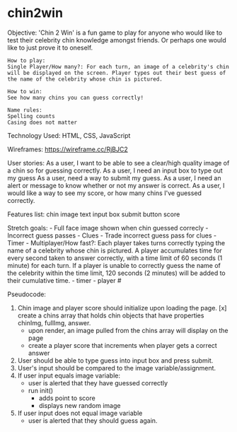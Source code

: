 # chin2win

Objective:
    'Chin 2 Win' is a fun game to play for anyone who would like to test their celebrity chin knowledge amongst friends. Or perhaps one would like to just prove it to oneself.  

    How to play:
    Single Player/How many?: For each turn, an image of a celebrity's chin will be displayed on the screen. Player types out their best guess of the name of the celebrity whose chin is pictured.

    How to win:
    See how many chins you can guess correctly!

    Name rules:
    Spelling counts
    Casing does not matter

Technology Used:
    HTML, CSS, JavaScript

Wireframes:
    https://wireframe.cc/RjBJC2

User stories:
    As a user, I want to be able to see a clear/high quality image of a chin so for guessing correctly.
    As a user, I need an input box to type out my guess
    As a user, need a way to submit my guess.
    As a user, I need an alert or message to know whether or not my answer is correct.
    As a user, I would like a way to see my score, or how many chins I've guessed correctly.

Features list:
    chin image
    text input box
    submit button
    score

Stretch goals:
    - Full face image shown when chin guessed correcly
    - Incorrect guess passes
    - Clues
    - Trade incorrect guess pass for clues
    - Timer
    - Multiplayer/How fast?: Each player takes turns correctly typing the name of a celebrity whose chin is pictured. A player accumulates  time for every second taken to answer correctly, with a time limit of 60 seconds (1 minute) for each turn. If a player is unable to correctly guess the name of the celebrity within the time limit, 120 seconds (2 minutes) will be added to their cumulative time.
        - timer
        - player #

Pseudocode:

1. Chin image and player score should initialize upon loading the page.
    [x] create a chins array that holds chin objects that have properties chinImg, fullImg, answer.
    - upon render, an image pulled from the chins array will display on the page
    - create a player score that increments when player gets a correct answer
2. User should be able to type guess into input box and press submit.
3. User's input should be compared to the image variable/assignment.
4. If user input equals image variable: 
    - user is alerted that they have guessed correctly
    - run init()
        - adds point to score
        - displays new random image 
5. If user input does not equal image variable
    - user is alerted that they should guess again.


